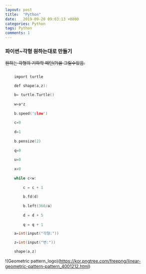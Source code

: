 ```yaml
---
layout: post
title:  "Python"
date:   2019-09-20 09:03:13 +0800
categories: Python
tags: Python
comments: 1
---
```

### 파이썬~각형 원하는대로 만들기

~~원하는 각형의 기하학 패턴(?)을 그릴수있음.~~
```c

    import turtle

    def shape(a,z):

    b= turtle.Turtle()
    
    w=a*z
    
    b.speed('slow')
    
    c=0
    
    d=1
    
    b.pensize(2)
    
    q=0
    
    u=0
    
    x=0
    
    while c<w:
    
        c = c + 1
        
        b.fd(d)
        
        b.left(360/a)
        
        d = d + 5
        
        q = q + 1

    a=int(input("각형:"))

    z=int(input("변:"))

    shape(a,z)
```
!(Geometric pattern_logo)(https://kor.pngtree.com/freepng/linear-geometric-pattern-pattern_4001212.html)

[jekyll-docs]: https://jekyllrb.com/docs/home
[jekyll-gh]:   https://github.com/jekyll/jekyll
[jekyll-talk]: https://talk.jekyllrb.com/
